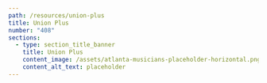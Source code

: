 ```yaml
---
path: /resources/union-plus
title: Union Plus
number: "408"
sections:
  - type: section_title_banner
    title: Union Plus
    content_image: /assets/atlanta-musicians-placeholder-horizontal.png
    content_alt_text: placeholder
---
```

